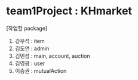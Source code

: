 # team1Project : KHmarket

[작업할 package]
1. 강우석 : item
2. 김도연 : admin
3. 김민성 : main, account, auction
4. 김영광 : user
5. 이승권 : mutualAction